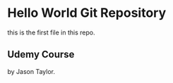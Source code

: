 # Hello World Git Repository

this is the first file in this repo.

## Udemy Course

by Jason Taylor.